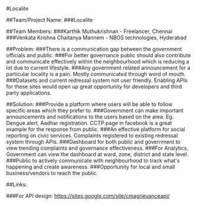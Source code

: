 #Localite

##Team/Project Name: 
###Localite

##Team Members:
###Karthik Muthukrishnan - Freelancer, Chennai
###Venkata Krishna Chaitanya Mannem - NBOS technologies, Hyderabad

##Problem: 
###There is a communication gap between the government officials and public. 
###For better governance public should also contribute and communicate effectively within the neighbourhood which is reducing a lot due to current lifestyle.
###Any government related announcement for a particular locality is a pain. Mostly communicated through word of mouth.
###Datasets and current redressal system not user friendly. Enabling APIs for these sites would open up great opportunity for developers and third party applications. 

##Solution: 
###Provide a platform where users will be able to follow specific areas which they prefer to. 
###Government can make important announcements and notifications to the users based on the area. Eg. Dengue alert, Aadhar registration. CCTP page in facebook is a great example for the response from public.
###An effective platform for social reporting on civic services. Complaints registered to existing redressal system through APIs. 
###Dashboard for both public and government to view trending complaints and governance effectiveness.
###For Analytics, Government can view the dashboard at ward, zone, district and state level.
###Public to actively communicate with neighbourhood to track what's happening and create awareness. 
###Opportunity for local and small business/vendors to reach the public.

##Links:

###For API design: https://sites.google.com/site/cmagrievanceapi/